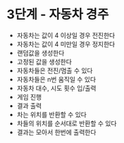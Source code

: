 # 3단계 - 자동차 경주
- 자동차는 값이 4 이상일 경우 전진한다
- 자동차는 값이 4 미만일 경우 정지한다
- 랜덤값을 생성한다
- 고정된 값을 생성한다
- 자동차들은 전진/멈출 수 있다
- 자동차들은 n번 움직일 수 있다
- 자동차 대수, 시도 횟수 입/출력
- 게임 진행
- 결과 출력
- 차는 위치를 반환할 수 있다
- 차들의 위치를 순서대로 반환할 수 있다
- 결과는 모아서 한번에 출력한다